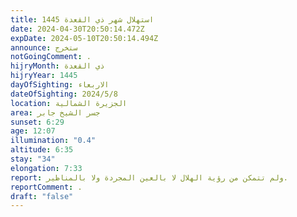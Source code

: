 ```yaml
---
title: استهلال شهر ذي القعدة 1445
date: 2024-04-30T20:50:14.472Z
expDate: 2024-05-10T20:50:14.494Z
announce: ستخرج
notGoingComment: .
hijryMonth: ذي القعدة
hijryYear: 1445
dayOfSighting: الاربعاء
dateOfSighting: 2024/5/8
location: الجزيرة الشمالية
area: جسر الشيخ جابر
sunset: 6:29
age: 12:07
illumination: "0.4"
altitude: 6:35
stay: "34"
elongation: 7:33
report: ولم تتمكن من رؤية الهلال لا بالعين المجردة ولا بالمناظير.
reportComment: .
draft: "false"
---
```

